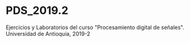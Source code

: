 # PDS_2019.2
Ejercicios y Laboratorios del curso "Procesamiento digital de señales". Universidad de Antioquia, 2019-2
